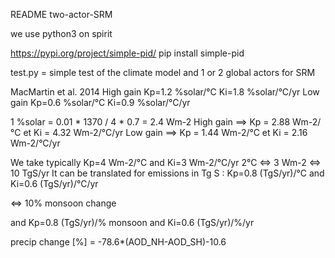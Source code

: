 README two-actor-SRM

we use python3 on spirit

https://pypi.org/project/simple-pid/
pip install simple-pid

test.py  = simple test of the climate model and 1 or 2 global actors for SRM

MacMartin et al. 2014 
High gain Kp=1.2 %solar/°C   Ki=1.8 %solar/°C/yr
Low  gain Kp=0.6 %solar/°C   Ki=0.9 %solar/°C/yr 

1 %solar = 0.01 * 1370 / 4 * 0.7 = 2.4 Wm-2
High gain ==> Kp = 2.88 Wm-2/°C  et Ki = 4.32 Wm-2/°C/yr
Low gain  ==> Kp = 1.44 Wm-2/°C  et Ki = 2.16 Wm-2/°C/yr

We take typically Kp=4 Wm-2/°C and Ki=3 Wm-2/°C/yr
2°C <=> 3 Wm-2 <=> 10 TgS/yr 
It can be translated for emissions in Tg S : Kp=0.8 (TgS/yr)/°C and Ki=0.6 (TgS/yr)/°C/yr

<=> 10% monsoon change

and Kp=0.8 (TgS/yr)/% monsoon and Ki=0.6 (TgS/yr)/%/yr

precip change [%] = -78.6*(AOD_NH-AOD_SH)-10.6 

